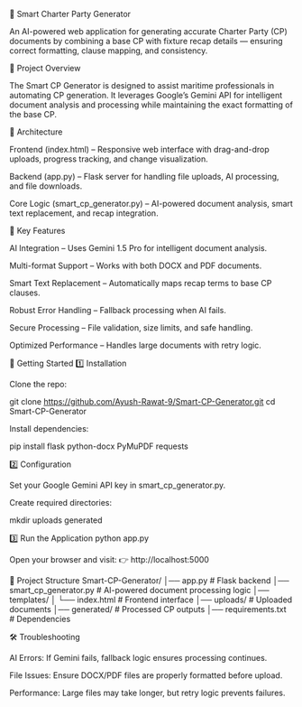 🚢 Smart Charter Party Generator

An AI-powered web application for generating accurate Charter Party (CP) documents by combining a base CP with fixture recap details — ensuring correct formatting, clause mapping, and consistency.

📖 Project Overview

The Smart CP Generator is designed to assist maritime professionals in automating CP generation. It leverages Google’s Gemini API for intelligent document analysis and processing while maintaining the exact formatting of the base CP.

🔧 Architecture

Frontend (index.html) – Responsive web interface with drag-and-drop uploads, progress tracking, and change visualization.

Backend (app.py) – Flask server for handling file uploads, AI processing, and file downloads.

Core Logic (smart_cp_generator.py) – AI-powered document analysis, smart text replacement, and recap integration.

🔑 Key Features

AI Integration – Uses Gemini 1.5 Pro for intelligent document analysis.

Multi-format Support – Works with both DOCX and PDF documents.

Smart Text Replacement – Automatically maps recap terms to base CP clauses.

Robust Error Handling – Fallback processing when AI fails.

Secure Processing – File validation, size limits, and safe handling.

Optimized Performance – Handles large documents with retry logic.

🚀 Getting Started
1️⃣ Installation

Clone the repo:

git clone https://github.com/Ayush-Rawat-9/Smart-CP-Generator.git
cd Smart-CP-Generator


Install dependencies:

pip install flask python-docx PyMuPDF requests

2️⃣ Configuration

Set your Google Gemini API key in smart_cp_generator.py.

Create required directories:

mkdir uploads generated

3️⃣ Run the Application
python app.py


Open your browser and visit:
👉 http://localhost:5000

📂 Project Structure
Smart-CP-Generator/
│── app.py                 # Flask backend
│── smart_cp_generator.py  # AI-powered document processing logic
│── templates/
│    └── index.html        # Frontend interface
│── uploads/               # Uploaded documents
│── generated/             # Processed CP outputs
│── requirements.txt       # Dependencies

🛠️ Troubleshooting

AI Errors: If Gemini fails, fallback logic ensures processing continues.

File Issues: Ensure DOCX/PDF files are properly formatted before upload.

Performance: Large files may take longer, but retry logic prevents failures.
